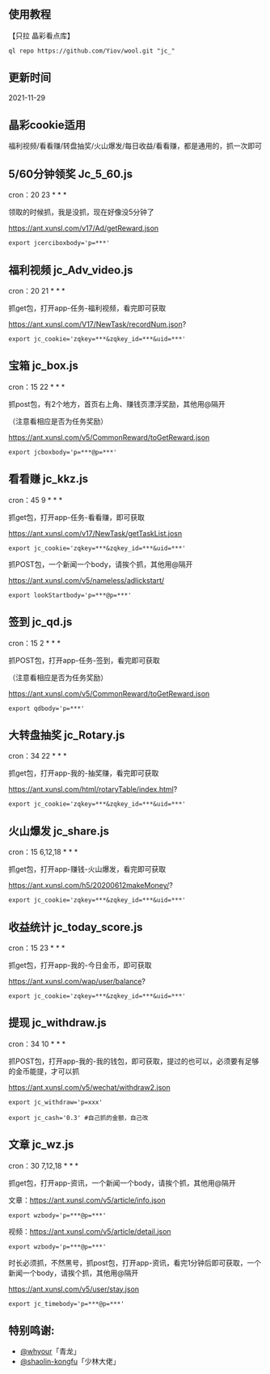 ## 使用教程

【只拉 晶彩看点库】

    ql repo https://github.com/Yiov/wool.git "jc_"


## 更新时间

2021-11-29


## 晶彩cookie适用

福利视频/看看赚/转盘抽奖/火山爆发/每日收益/看看赚，都是通用的，抓一次即可




## 5/60分钟领奖  Jc_5_60.js

cron：20 23 * * *

领取的时候抓，我是没抓，现在好像没5分钟了

https://ant.xunsl.com/v17/Ad/getReward.json 

    export jcerciboxbody='p=***'




## 福利视频 jc_Adv_video.js


cron：20 21 * * *

抓get包，打开app-任务-福利视频，看完即可获取

https://ant.xunsl.com/V17/NewTask/recordNum.json?

    export jc_cookie='zqkey=***&zqkey_id=***&uid=***'






## 宝箱 jc_box.js


cron：15 22 * * *

抓post包，有2个地方，首页右上角、赚钱页漂浮奖励，其他用@隔开

（注意看相应是否为任务奖励）

https://ant.xunsl.com/v5/CommonReward/toGetReward.json


    export jcboxbody='p=***@p=***'




## 看看赚 jc_kkz.js


cron：45 9 * * *

抓get包，打开app-任务-看看赚，即可获取

https://ant.xunsl.com/v17/NewTask/getTaskList.josn

    export jc_cookie='zqkey=***&zqkey_id=***&uid=***'

抓POST包，一个新闻一个body，请挨个抓，其他用@隔开

https://ant.xunsl.com/v5/nameless/adlickstart/

    export lookStartbody='p=***@p=***'







## 签到 jc_qd.js


cron：15 2 * * *

抓POST包，打开app-任务-签到，看完即可获取

（注意看相应是否为任务奖励）

https://ant.xunsl.com/v5/CommonReward/toGetReward.json


    export qdbody='p=***'





## 大转盘抽奖 jc_Rotary.js


cron：34 22 * * *

抓get包，打开app-我的-抽奖赚，看完即可获取

https://ant.xunsl.com/html/rotaryTable/index.html?

    export jc_cookie='zqkey=***&zqkey_id=***&uid=***'






## 火山爆发 jc_share.js


cron：15 6,12,18 * * *

抓get包，打开app-赚钱-火山爆发，看完即可获取

https://ant.xunsl.com/h5/20200612makeMoney/?

    export jc_cookie='zqkey=***&zqkey_id=***&uid=***'




## 收益统计 jc_today_score.js


cron：15 23 * * *

抓get包，打开app-我的-今日金币，即可获取

https://ant.xunsl.com/wap/user/balance?

    export jc_cookie='zqkey=***&zqkey_id=***&uid=***'





## 提现 jc_withdraw.js


cron：34 10 * * *

抓POST包，打开app-我的-我的钱包，即可获取，提过的也可以，必须要有足够的金币能提，才可以抓

https://ant.xunsl.com/v5/wechat/withdraw2.json

    export jc_withdraw='p=xxx'

    export jc_cash='0.3' #自己抓的金额，自己改





## 文章 jc_wz.js


cron：30 7,12,18 * * *

抓get包，打开app-资讯，一个新闻一个body，请挨个抓，其他用@隔开

文章：https://ant.xunsl.com/v5/article/info.json

    export wzbody='p=***@p=***'

视频：https://ant.xunsl.com/v5/article/detail.json

    export wzbody='p=***@p=***'

时长必须抓，不然黑号，抓post包，打开app-资讯，看完1分钟后即可获取，一个新闻一个body，请挨个抓，其他用@隔开

https://ant.xunsl.com/v5/user/stay.json

    export jc_timebody='p=***@p=***'








## 特别鸣谢:

* [@whyour](https://github.com/whyour/qinglong)「青龙」
* [@shaolin-kongfu](https://github.com/shaolin-kongfu/js_scripts/)「少林大佬」
